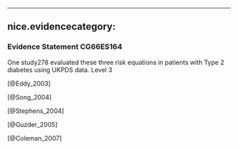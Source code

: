 
---
nice.evidencecategory: 
---

### Evidence Statement CG66ES164
One study278 evaluated these three risk equations in patients with Type 2 diabetes using UKPDS data. Level 3

[@Eddy_2003]

[@Song_2004]

[@Stephens_2004]

[@Guzder_2005]

[@Coleman_2007]

